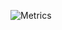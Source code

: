 ![Metrics](https://metrics.lecoq.io/ajboni?template=classic&isocalendar=1&languages=1&stars=1&habits=1&repositories=1&introduction=1&people=1&repositories=100&repositories.batch=100&repositories.forks=false&repositories.affiliations=owner&isocalendar.duration=half-year&languages.limit=8&languages.sections=most-used&languages.colors=github&languages.threshold=0%25&languages.indepth=false&languages.analysis.timeout=15&languages.categories=markup%2C%20programming&languages.recent.categories=markup%2C%20programming&languages.recent.load=300&languages.recent.days=14&stars.limit=4&habits.from=200&habits.days=14&habits.facts=true&habits.charts=false&habits.trim=false&people.limit=24&people.size=28&people.types=followers%2C%20following&people.identicons=false&people.shuffle=false&introduction.title=true&config.timezone=America%2FArgentina%2FLa_Rioja)
